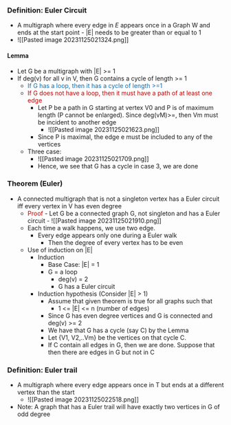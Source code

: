 ### Definition: Euler Circuit
- A multigraph where every edge in *E* appears once in a Graph W and ends at the start point
		- |E| needs to be greater than or equal to 1
- ![[Pasted image 20231125021324.png]] 


#### Lemma
- Let G be a multigraph with |E| >= 1
- If deg(v) for all v in V, then G contains a cycle of length >= 1
	- <span style="color:#0070c0">If G has a loop, then it has a cycle of length >=1</span>
	- <span style="color:#c00000">If G does not have a loop, then it must have a path of at least one edge</span>
		- Let P be a path in G starting at vertex V0 and P is of maximum length (P cannot be enlarged). Since deg(vM)>=, then Vm must be incident to another edge
			- ![[Pasted image 20231125021623.png]]
		- Since P is maximal, the edge e must be included to any of the vertices 
	- Three case:
		- ![[Pasted image 20231125021709.png]]
		- Hence, we see that G has a cycle in case 3, we are done

### Theorem (Euler)
- A connected multigraph that is not a singleton vertex has a Euler circuit iff every vertex in V has even degree
	- <span style="color:#c00000">Proof</span>
			- Let G be a connected graph G, not singleton and has a Euler circuit
			- ![[Pasted image 20231125021910.png]]
	- Each time a walk happens, we use two edge. 
		- Every edge appears only one during a Euler walk
			- Then the degree of every vertex has to be even
	-  Use of induction on |E|
		- Induction
			- Base Case: |E| = 1
			- G = a loop
				- deg(v) = 2
				- G has a Euler circuit
		- Induction hypothesis (Consider |E| > 1)
			- Assume that given theorem is true for all graphs such that
				- 1 <= |E| <= n (number of edges)
			- Since G has even degree vertices and G is connected and deg(v) >= 2
			- We have that G has a cycle (say C) by the Lemma
			- Let {V1, V2,..Vm} be the vertices on that cycle C.
			- If C contain all edges in G, then we are done. Suppose that then there are edges in G but not in C

### Definition: Euler trail
- A multigraph where every edge appears once in T but ends at a different vertex than the start
	- ![[Pasted image 20231125022518.png]]
- Note: A graph that has a Euler trail will have exactly two vertices in G of odd degree